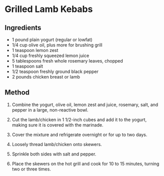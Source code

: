 # Grilled Lamb Kebabs

## Ingredients

* 1 pound plain yogurt (regular or lowfat)
* 1/4 cup olive oil, plus more for brushing grill
* 1 teaspoon lemon zest
* 1/4 cup freshly squeezed lemon juice
* 5 tablespoons fresh whole rosemary leaves, chopped
* 1 teaspoon salt
* 1/2 teaspoon freshly ground black pepper
* 2 pounds chicken breast or lamb

## Method

1. Combine the yogurt, olive oil, lemon zest and juice, rosemary, salt, and pepper in a large, non-reactive bowl. 
1. Cut the lamb/chicken in 1 1/2-inch cubes and add it to the yogurt, making sure it is covered with the marinade. 
1. Cover the mixture and refrigerate overnight or for up to two days.

1. Loosely thread lamb/chicken onto skewers. 
1. Sprinkle both sides with salt and pepper. 
1. Place the skewers on the hot grill and cook for 10 to 15 minutes, turning two or three times.
